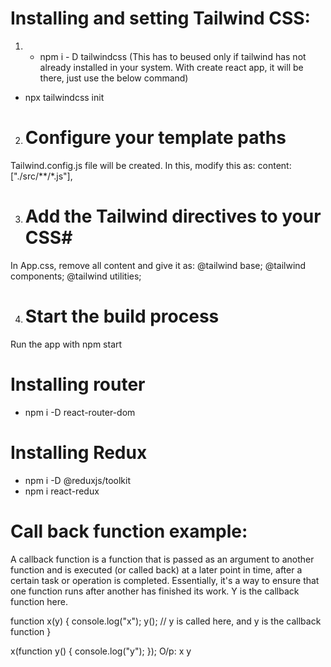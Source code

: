 # Installing and setting Tailwind CSS:
 1. - npm i - D tailwindcss (This has to beused only if tailwind has not already installed in your system. With create react app, it will be there, just use the below command)
 - npx tailwindcss init

2. # Configure your template paths 
Tailwind.config.js file will be created. 
In this, modify this as:
 content: ["./src/**/*.js"],
  
3. # Add the Tailwind directives to your CSS# 
In App.css, remove all content and give it as:
@tailwind base;
@tailwind components;
@tailwind utilities;

4. # Start the build process
Run the app with npm start


# Installing router
- npm i -D react-router-dom 

# Installing Redux
- npm i -D @reduxjs/toolkit
- npm i react-redux




# Call back function example:
A callback function is a function that is passed as an argument to another function and is executed (or called back) at a later point in time, after a certain task or operation is completed. Essentially, it's a way to ensure that one function runs after another has finished its work.
Y is the callback function here.

function x(y) {
  console.log("x");
  y();  // y is called here, and y is the callback function
}

x(function y() {
  console.log("y");
});
O/p: x
     y